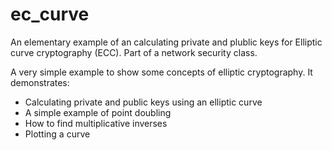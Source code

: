 # ec_curve
An elementary example of an calculating private and plublic keys for Elliptic curve cryptography (ECC). Part of a network security class.

A very simple example to show some concepts of elliptic cryptography. It demonstrates:
* Calculating private and public keys using an elliptic curve
* A simple example of point doubling
* How to find multiplicative inverses
* Plotting a curve

